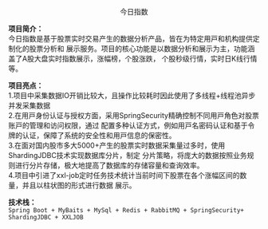 <p align="center">  
今日指数
</p>

**项目简介：**
<br>今⽇指数是基于股票实时交易产⽣的数据分析产品，皆在为特定⽤⼾和机构提供定制化的股票分析和
展⽰服务。项⽬的核⼼功能是以数据分析和展⽰为主，功能涵盖了A股⼤盘实时指数展⽰，涨幅榜，个股涨跌，
个股秒级⾏情，实时⽇K线⾏情等。

**项⽬亮点：**<br>
1.项⽬中采集数据IO开销⽐较⼤，且操作⽐较耗时因此使⽤了多线程+线程池异步并发采集数据<br>
2.在⽤⼾⾝份认证与授权⽅⾯，采⽤SpringSecurity精确控制不同⽤⼾⻆⾊对股票账⼾的管理和访问权限，通过
配置多种认证⽅式，例如⽤⼾名密码认证和基于令牌的认证，保障了系统的安全性和⽤⼾信息的保密性。<br>
3.在⾯对国内股市多⼤5000+产⽣的股票实时数据采集量过多时，使⽤ShardingJDBC技术实现数据库分⽚，制定
分⽚策略，将庞⼤的数据按照业务规则进⾏分⽚存储，极⼤地提⾼了数据库的存储容量和查询效率。<br>
4.项⽬中引进了xxl-job定时任务技术统计当前时间下股票在各个涨幅区间的数量，并且以柱状图的形式进⾏数据
展⽰。

**技术栈：**<br>
`Spring Boot + MyBaits + MySql + Redis + RabbitMQ + SpringSecurity+ ShardingJDBC + XXLJOB`
